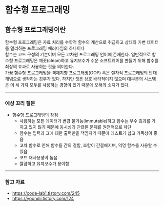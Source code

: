# 함수형 프로그래밍

## 함수형 프로그래밍이란
함수형 프로그래밍은 자료 처리를 수학적 함수의 계산으로 취급하고 상태와 가변 데이터를 멀리하는 프로그래밍 패러다임의 하나이다
 <br/>
함수는 코드 구성의 기본이며 모든 고차원 프로그래밍 언어에 존재한다. 일반적으로 함수형 프로그래밍은 깨끗(clean)하고 유지보수가 쉬운 소프트웨어를 만들기 위해 함수를 최상의 효과로 사용하는 것을 의미한다. 
 <br/>
가끔 함수형 프로그래밍을 객체지향 프로그래밍(OOP) 혹은 절차적 프로그래밍의 반대 개념으로 생각하는 경우가 있다. 하지만 셋은 상호 배타적이지 않으며 대부분의 시스템은 이 세 가지 모두를 사용하는 경향이 있기 때문에 오해의 소지가 있다. 



---


### 예상 꼬리 질문
* 함수형 프로그래밍의 장점
    * 사용하는 모든 데이터가 변경 불가능(immutable)하고 함수는 부수 효과를 가지고 있지 않기 때문에 동시성과 관련된 문제를 원천적으로 차단
    * 함수는 입력과 그에 대한 출력만을 책임지기 때문에 테스트가 쉽고 가독성이 좋음
    * 고차 함수로 인해 함수들 간의 결합, 조합이 간결해지며, 익명 함수를 사용할 수 있음
    * 코드 재사용성이 높음
    * 깔끔하고 유지보수가 용이함


---

### 참고 자료
* https://code-lab1.tistory.com/245
* https://yoondii.tistory.com/124

